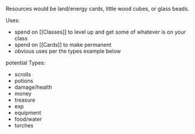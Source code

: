 Resources would be land/energy cards, little wood cubes, or glass beads. 

Uses:
- spend on [[Classes]] to level up and get some of whatever is on your class
- spend on [[Cards]] to make permanent
- obvious uses per the types example below

potential Types:
- scrolls
- potions
- damage/health
- money
- treasure
- exp
- equipment
- food/water
- torches